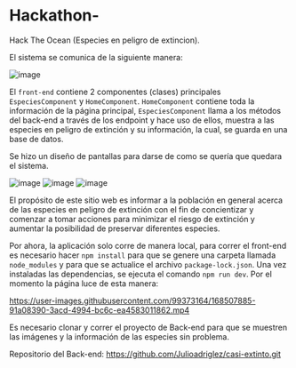 # Hackathon-
Hack The Ocean (Especies en peligro de extincion).

El sistema se comunica de la siguiente manera:

![image](https://user-images.githubusercontent.com/99373164/168496337-fea5801f-8ae0-47b3-b82c-ea3683da14ef.png)

El `front-end` contiene 2 componentes (clases) principales `EspeciesComponent` y `HomeComponent`. `HomeComponent` contiene toda la información de la página principal, `EspeciesComponent` llama a los métodos del back-end a través de los endpoint y hace uso de ellos, muestra a las especies en peligro de extinción y su información, la cual, se guarda en una base de datos.

Se hizo un diseño de pantallas para darse de como se quería que quedara el sistema.

![image](https://user-images.githubusercontent.com/99373164/168497475-dd763da1-4e56-4480-8837-fd211792a297.png)   ![image](https://user-images.githubusercontent.com/99373164/168497484-4dbdcb17-c328-45d0-8e33-eabb53fad887.png)   ![image](https://user-images.githubusercontent.com/99373164/168497494-c0a809bd-0908-4c17-8e61-673a4035d440.png) 

El propósito de este sitio web es informar a la población en general acerca de las especies en peligro de extinción con el fin de concientizar y comenzar a tomar acciones para minimizar el riesgo de extinción y aumentar la posibilidad de preservar diferentes especies.


Por ahora, la aplicación solo corre de manera local, para correr el front-end es necesario hacer `npm install` para que se genere una carpeta llamada `node_modules` y para que se actualice el archivo `package-lock.json`. Una vez instaladas las dependencias, se ejecuta el comando `npm run dev`. Por el momento la página luce de esta manera:



https://user-images.githubusercontent.com/99373164/168507885-91a08390-3acd-4994-bc6c-ea4583011862.mp4




Es necesario clonar y correr el proyecto de Back-end para que se muestren las imágenes y la información de las especies sin problema.

Repositorio del Back-end: https://github.com/Julioadriglez/casi-extinto.git


